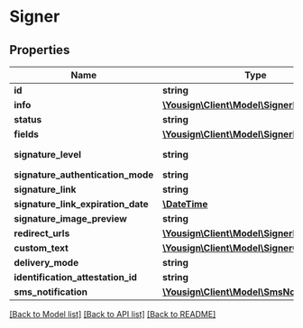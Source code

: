# Signer

## Properties
Name | Type | Description | Notes
------------ | ------------- | ------------- | -------------
**id** | **string** |  | 
**info** | [**\Yousign\Client\Model\SignerInfo**](SignerInfo.md) |  | 
**status** | **string** |  | 
**fields** | [**\Yousign\Client\Model\SignerFieldsInner[]**](SignerFieldsInner.md) |  | 
**signature_level** | **string** |  | [default to 'electronic_signature']
**signature_authentication_mode** | **string** |  | 
**signature_link** | **string** |  | 
**signature_link_expiration_date** | [**\DateTime**](\DateTime.md) |  | 
**signature_image_preview** | **string** |  | 
**redirect_urls** | [**\Yousign\Client\Model\SignerRedirectUrls**](SignerRedirectUrls.md) |  | 
**custom_text** | [**\Yousign\Client\Model\SignerCustomText**](SignerCustomText.md) |  | 
**delivery_mode** | **string** |  | 
**identification_attestation_id** | **string** |  | 
**sms_notification** | [**\Yousign\Client\Model\SmsNotification**](SmsNotification.md) |  | 

[[Back to Model list]](../../README.md#documentation-for-models) [[Back to API list]](../../README.md#documentation-for-api-endpoints) [[Back to README]](../../README.md)
